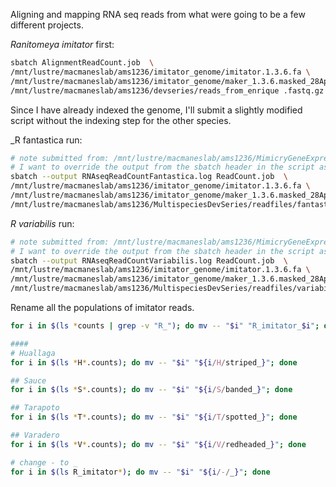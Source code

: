 Aligning and mapping RNA seq reads from what were going to be a few different projects.

_Ranitomeya imitator_ first:

```bash
sbatch AlignmentReadCount.job  \
/mnt/lustre/macmaneslab/ams1236/imitator_genome/imitator.1.3.6.fa \
/mnt/lustre/macmaneslab/ams1236/imitator_genome/maker_1.3.6.masked_28April/Ranitomeya_imitator.imitator.1.3.6.functional.gff3 \
/mnt/lustre/macmaneslab/ams1236/devseries/reads_from_enrique .fastq.gz
```

Since I have already indexed the genome, I'll submit a slightly modified script without the indexing step for the other species.

_R fantastica run:
```bash
# note submitted from: /mnt/lustre/macmaneslab/ams1236/MimicryGeneExpression/test
# I want to override the output from the sbatch header in the script as well
sbatch --output RNAseqReadCountFantastica.log ReadCount.job  \
/mnt/lustre/macmaneslab/ams1236/imitator_genome/imitator.1.3.6.fa \
/mnt/lustre/macmaneslab/ams1236/imitator_genome/maker_1.3.6.masked_28April/Ranitomeya_imitator.imitator.1.3.6.functional.gff3 \
/mnt/lustre/macmaneslab/ams1236/MultispeciesDevSeries/readfiles/fantastica_reads .fq.gz
```

_R variabilis_ run:
```bash
# note submitted from: /mnt/lustre/macmaneslab/ams1236/MimicryGeneExpression/test
# I want to override the output from the sbatch header in the script as well
sbatch --output RNAseqReadCountVariabilis.log ReadCount.job  \
/mnt/lustre/macmaneslab/ams1236/imitator_genome/imitator.1.3.6.fa \
/mnt/lustre/macmaneslab/ams1236/imitator_genome/maker_1.3.6.masked_28April/Ranitomeya_imitator.imitator.1.3.6.functional.gff3 \
/mnt/lustre/macmaneslab/ams1236/MultispeciesDevSeries/readfiles/variabilis_reads .fq.gz
```

Rename all the populations of imitator reads.

```bash
for i in $(ls *counts | grep -v "R_"); do mv -- "$i" "R_imitator_$i"; done

#### 
# Huallaga
for i in $(ls *H*.counts); do mv -- "$i" "${i/H/striped_}"; done

## Sauce
for i in $(ls *S*.counts); do mv -- "$i" "${i/S/banded_}"; done

## Tarapoto
for i in $(ls *T*.counts); do mv -- "$i" "${i/T/spotted_}"; done

## Varadero
for i in $(ls *V*.counts); do mv -- "$i" "${i/V/redheaded_}"; done

# change - to _
for i in $(ls R_imitator*); do mv -- "$i" "${i/-/_}"; done 
```
